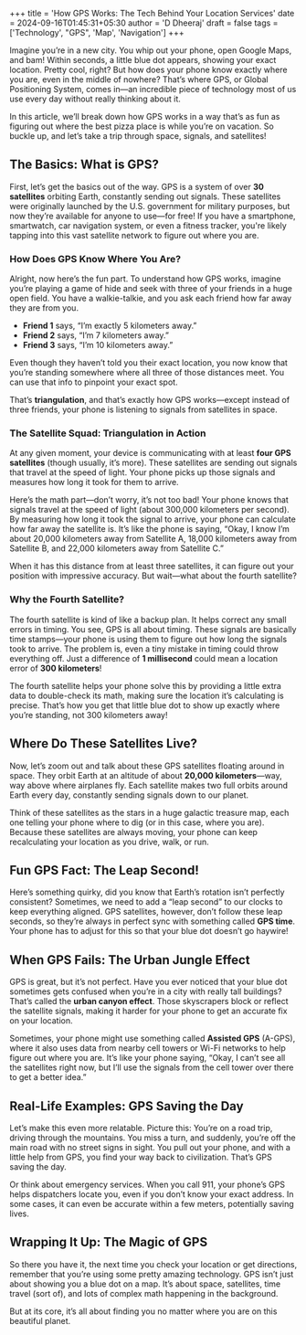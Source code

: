 +++
title = 'How GPS Works: The Tech Behind Your Location Services'
date = 2024-09-16T01:45:31+05:30
author = 'D Dheeraj'
draft = false
tags = ['Technology', "GPS", 'Map', 'Navigation']
+++

Imagine you’re in a new city. You whip out your phone, open Google Maps, and bam! Within seconds, a little blue dot appears, showing your exact location. Pretty cool, right? But how does your phone know exactly where you are, even in the middle of nowhere? That’s where GPS, or Global Positioning System, comes in—an incredible piece of technology most of us use every day without really thinking about it.

In this article, we’ll break down how GPS works in a way that’s as fun as figuring out where the best pizza place is while you’re on vacation. So buckle up, and let’s take a trip through space, signals, and satellites!

## The Basics: What is GPS?

First, let’s get the basics out of the way. GPS is a system of over **30 satellites** orbiting Earth, constantly sending out signals. These satellites were originally launched by the U.S. government for military purposes, but now they’re available for anyone to use—for free! If you have a smartphone, smartwatch, car navigation system, or even a fitness tracker, you're likely tapping into this vast satellite network to figure out where you are.

### How Does GPS Know Where You Are?

Alright, now here’s the fun part. To understand how GPS works, imagine you’re playing a game of hide and seek with three of your friends in a huge open field. You have a walkie-talkie, and you ask each friend how far away they are from you.

- **Friend 1** says, “I’m exactly 5 kilometers away.”
- **Friend 2** says, “I’m 7 kilometers away.”
- **Friend 3** says, “I’m 10 kilometers away.”

Even though they haven’t told you their exact location, you now know that you’re standing somewhere where all three of those distances meet. You can use that info to pinpoint your exact spot.

That’s **triangulation**, and that’s exactly how GPS works—except instead of three friends, your phone is listening to signals from satellites in space.

### The Satellite Squad: Triangulation in Action

At any given moment, your device is communicating with at least **four GPS satellites** (though usually, it’s more). These satellites are sending out signals that travel at the speed of light. Your phone picks up those signals and measures how long it took for them to arrive.

Here’s the math part—don’t worry, it’s not too bad! Your phone knows that signals travel at the speed of light (about 300,000 kilometers per second). By measuring how long it took the signal to arrive, your phone can calculate how far away the satellite is. It’s like the phone is saying, “Okay, I know I’m about 20,000 kilometers away from Satellite A, 18,000 kilometers away from Satellite B, and 22,000 kilometers away from Satellite C.”

When it has this distance from at least three satellites, it can figure out your position with impressive accuracy. But wait—what about the fourth satellite?

### Why the Fourth Satellite?

The fourth satellite is kind of like a backup plan. It helps correct any small errors in timing. You see, GPS is all about timing. These signals are basically time stamps—your phone is using them to figure out how long the signals took to arrive. The problem is, even a tiny mistake in timing could throw everything off. Just a difference of **1 millisecond** could mean a location error of **300 kilometers**!

The fourth satellite helps your phone solve this by providing a little extra data to double-check its math, making sure the location it’s calculating is precise. That’s how you get that little blue dot to show up exactly where you’re standing, not 300 kilometers away!

## Where Do These Satellites Live?

Now, let’s zoom out and talk about these GPS satellites floating around in space. They orbit Earth at an altitude of about **20,000 kilometers**—way, way above where airplanes fly. Each satellite makes two full orbits around Earth every day, constantly sending signals down to our planet.

Think of these satellites as the stars in a huge galactic treasure map, each one telling your phone where to dig (or in this case, where you are). Because these satellites are always moving, your phone can keep recalculating your location as you drive, walk, or run.

## Fun GPS Fact: The Leap Second!

Here’s something quirky, did you know that Earth’s rotation isn’t perfectly consistent? Sometimes, we need to add a “leap second” to our clocks to keep everything aligned. GPS satellites, however, don’t follow these leap seconds, so they’re always in perfect sync with something called **GPS time**. Your phone has to adjust for this so that your blue dot doesn’t go haywire!

## When GPS Fails: The Urban Jungle Effect

GPS is great, but it’s not perfect. Have you ever noticed that your blue dot sometimes gets confused when you’re in a city with really tall buildings? That’s called the **urban canyon effect**. Those skyscrapers block or reflect the satellite signals, making it harder for your phone to get an accurate fix on your location.

Sometimes, your phone might use something called **Assisted GPS** (A-GPS), where it also uses data from nearby cell towers or Wi-Fi networks to help figure out where you are. It’s like your phone saying, “Okay, I can’t see all the satellites right now, but I’ll use the signals from the cell tower over there to get a better idea.”

## Real-Life Examples: GPS Saving the Day

Let’s make this even more relatable. Picture this: You’re on a road trip, driving through the mountains. You miss a turn, and suddenly, you’re off the main road with no street signs in sight. You pull out your phone, and with a little help from GPS, you find your way back to civilization. That’s GPS saving the day.

Or think about emergency services. When you call 911, your phone’s GPS helps dispatchers locate you, even if you don’t know your exact address. In some cases, it can even be accurate within a few meters, potentially saving lives.

## Wrapping It Up: The Magic of GPS

So there you have it, the next time you check your location or get directions, remember that you’re using some pretty amazing technology. GPS isn’t just about showing you a blue dot on a map. It’s about space, satellites, time travel (sort of), and lots of complex math happening in the background.

But at its core, it’s all about finding you no matter where you are on this beautiful planet.
